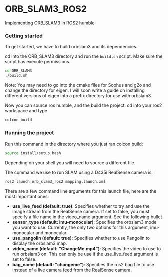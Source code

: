 # ORB_SLAM3_ROS2
Implementing ORB_SLAM3 in ROS2 humble

### Getting started

To get started, we have to build orbslam3 and its dependencies.

cd into the ORB_SLAM3 directory and run the ```build.sh``` script. Make sure the
script has execute permissions.

```sh
cd ORB_SLAM3
./build.sh
```

Note: You may need to go into the cmake files for Sophus and g2o and change the
directory for eigen. I will soon write a guide on installing different versions
of eigen into a prefix directory for use with orbslam3.

Now you can source ros humble, and the build the project. cd into your ros2
workspace and type
```sh
colcon build
```

### Running the project

Run this command in the directory where you just ran colcon build:
```sh
source install/setup.bash
```
Depending on your shell you will need to source a different file.

The command we use to run SLAM using a D435i RealSense camera is:
```sh
ros2 launch orb_slam3_ros2 mapping.launch.xml
```

There are a few command line arguments for this launch file, here are the
most important ones:
* **use_live_feed (default: true)**: Specifies whether to try and use the image stream from the
RealSense camera. If set to false, you must specify a file name in the
video_name argument. See the following bullet
* **sensor_type (default: imu-monocular)**: Specifies the orbslam3 mode you want to use. Currently, the
only two options for this argument, imu-monocular and monocular.
* **use_pangolin (default: true)**: Specifies whether to use Pangolin to display
the orbslam3 map.
* **video_name (default: "ChangeMe.mp4")**: Specifies the video to use to run
orbslam3 on. This can only be use if the use_live_feed argument is set to false.
* **bag_name (default: "changeme")**: Specifies the ros2 bag file to use instead
of a live camera feed from the RealSense camera.
